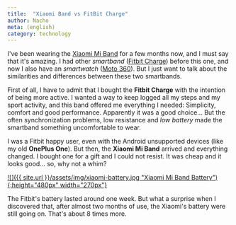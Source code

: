 ```yaml
---
title:  "Xiaomi Band vs FitBit Charge"
author: Nacho
meta: (english)
category: technology
---
```

I've been wearing the [Xiaomi Mi Band][xiaomi] for a few months now, and I must say that it's amazing.
I had other _smartband_ ([Fitbit Charge][fitbit]) before this one, and now I also have an _smartwatch_ ([Moto 360][moto]). But I just want to talk about the similarities and differences between these two smartbands.

First of all, I have to admit that I bought the **Fitbit Charge** with the intention of being more active. I wanted a way to keep logged all my steps and my sport activity, and this band offered me everything I needed: Simplicity, comfort and good performance.
Apparently it was a good choice... But the often synchronization problems, low resistance and _low battery_ made the smartband something uncomfortable to wear.

I was a Fitbit happy user, even with the Android unsupported devices (like my old **OnePlus One**). But then, the **Xiaomi Mi Band** arrived and everything changed.
I bought one for a gift and I could not resist. It was cheap and it looks good... so, why not a whim?

<a href="{{ site.url }}/assets/img/posts/xiaomi-battery.png" rel="View full size" target="_blank">![]({{ site.url }}/assets/img/xiaomi-battery.jpg "Xiaomi Mi Band Battery"){:height="480px" width="270px"}</a>

The Fitbit's battery lasted around one week. But what a surprise when I discovered that, after almost two months of use, the Xiaomi's battery were still going on. That's about 8 times more.

[xiaomi]: http://www.mi.com/my/miband
[fitbit]: https://www.fitbit.com/charge
[moto]: https://www.motorola.com/us/products/moto-360
